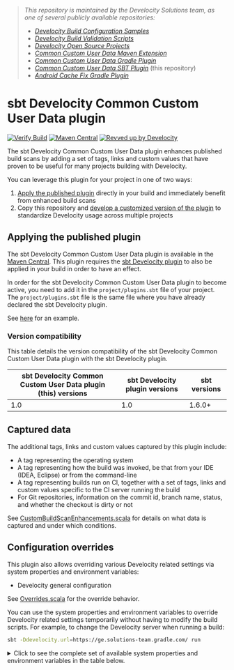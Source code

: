 > _This repository is maintained by the Develocity Solutions team, as one of several publicly available repositories:_
> - _[Develocity Build Configuration Samples][dv-build-config-samples]_
> - _[Develocity Build Validation Scripts][dv-build-validation-scripts]_
> - _[Develocity Open Source Projects][dv-oss-projects]_
> - _[Common Custom User Data Maven Extension][ccud-maven-extension]_
> - _[Common Custom User Data Gradle Plugin][ccud-gradle-plugin]_
> - _[Common Custom User Data SBT Plugin][ccud-sbt-plugin]_ (this repository)
> - _[Android Cache Fix Gradle Plugin][android-cache-fix-plugin]_

# sbt Develocity Common Custom User Data plugin


[![Verify Build](https://github.com/gradle/common-custom-user-data-sbt-plugin/actions/workflows/build-verification.yml/badge.svg?branch=main)](https://github.com/gradle/common-custom-user-data-sbt-plugin/actions/workflows/build-verification.yml)
[![Maven Central](https://img.shields.io/maven-central/v/com.gradle/sbt-common-custom-user-data)](https://search.maven.org/artifact/com.gradle/sbt-common-custom-user-data)
[![Revved up by Develocity](https://img.shields.io/badge/Revved%20up%20by-Develocity-06A0CE?logo=Gradle&labelColor=02303A)](https://ge.solutions-team.gradle.com/scans)

The sbt Develocity Common Custom User Data plugin enhances published build scans
by adding a set of tags, links and custom values that have proven to be useful for many projects building with Develocity.

You can leverage this plugin for your project in one of two ways:
1. [Apply the published plugin](#applying-the-published-plugin) directly in your build and immediately benefit from enhanced build scans
2. Copy this repository and [develop a customized version of the plugin](#developing-a-customized-version-of-the-plugin) to standardize Develocity usage across multiple projects

## Applying the published plugin

The sbt Develocity Common Custom User Data plugin is available in the [Maven Central](https://search.maven.org/artifact/com.gradle/sbt-common-custom-user-data). This plugin
requires the [sbt Develocity plugin](https://search.maven.org/artifact/com.gradle/sbt-develocity) to also be applied in your build in order to have
an effect.

In order for the sbt Develocity Common Custom User Data plugin to become active, you need to add it in the `project/plugins.sbt` file of your project. The `project/plugins.sbt` file is the same
file where you have already declared the sbt Develocity plugin.

See [here](./project/plugins.sbt) for an example.

### Version compatibility

This table details the version compatibility of the sbt Develocity Common Custom User Data plugin with the sbt Develocity plugin.

| sbt Develocity Common Custom User Data plugin (this) versions | sbt Develocity plugin versions | sbt versions |
|---------------------------------------------------------------|--------------------------------|--------------|
| 1.0                                                           | 1.0                            | 1.6.0+       |

## Captured data

The additional tags, links and custom values captured by this plugin include:
- A tag representing the operating system
- A tag representing how the build was invoked, be that from your IDE (IDEA, Eclipse) or from the command-line
- A tag representing builds run on CI, together with a set of tags, links and custom values specific to the CI server running the build
- For Git repositories, information on the commit id, branch name, status, and whether the checkout is dirty or not

See [CustomBuildScanEnhancements.scala](./src/main/scala/com/gradle/internal/CustomBuildScanEnhancements.scala) for details on what data is
captured and under which conditions.

## Configuration overrides

This plugin also allows overriding various Develocity related settings via system properties and environment variables:
- Develocity general configuration

See [Overrides.scala](./src/main/scala/com/gradle/internal/Overrides.scala) for the override behavior.

You can use the system properties and environment variables to override Develocity related settings temporarily without having
to modify the build scripts. For example, to change the Develocity server when running a build:

```bash
sbt -Ddevelocity.url=https://ge.solutions-team.gradle.com/ run
```

<details>
  <summary>Click to see the complete set of available system properties and environment variables in the table below. </summary>

### Develocity settings

| Develocity API                  | System property                 | Environment variable            |
|:--------------------------------|:--------------------------------|:--------------------------------|
| develocity.server               | develocity.url                  | DEVELOCITY_URL                  |
| develocity.allowUntrustedServer | develocity.allowUntrustedServer | DEVELOCITY_ALLOWUNTRUSTEDSERVER |


## Developing a customized version of the plugin

For more flexibility, we recommend creating a copy of this repository so that you may develop a customized version of the plugin and publish it internally for your projects to consume.

This approach has a number of benefits:
- Tailor the build scan enhancements to exactly the set of tags, links and custom values you require
- Standardize the configuration for connecting to Develocity and the remote build cache in your organization, removing the need for each project to specify this configuration

If your customized plugin provides all required Develocity configuration, then a consumer project will get all the benefits of Develocity simply by applying the plugin. The
project sources provide a good template to get started with your own plugin.

Refer to the [Javadoc](https://docs.gradle.com/enterprise/sbt-plugin/api/com/gradle/develocity/agent/sbt/api/configuration/) for more details on the key types available for use.

## Changelog

Refer to the [release history](https://github.com/ribafish/sbt-common-custom-user-data-plugin/releases) to see detailed changes on the versions.

## Learn more

Visit our website to learn more about [Develocity][develocity].

## License

The Gradle Enterprise Common Custom User Data Gradle plugin is open-source software released under the [Apache 2.0 License][apache-license].

[dv-build-config-samples]: https://github.com/gradle/develocity-build-config-samples
[dv-build-validation-scripts]: https://github.com/gradle/gradle-enterprise-build-validation-scripts
[dv-oss-projects]: https://github.com/gradle/develocity-oss-projects
[ccud-gradle-plugin]: https://github.com/gradle/common-custom-user-data-gradle-plugin
[ccud-maven-extension]: https://github.com/gradle/common-custom-user-data-maven-extension
[ccud-sbt-plugin]: https://github.com/ribafish/sbt-common-custom-user-data-plugin/
[android-cache-fix-plugin]: https://github.com/gradle/android-cache-fix-gradle-plugin
[develocity]: https://gradle.com/develocity
[apache-license]: https://www.apache.org/licenses/LICENSE-2.0.html
